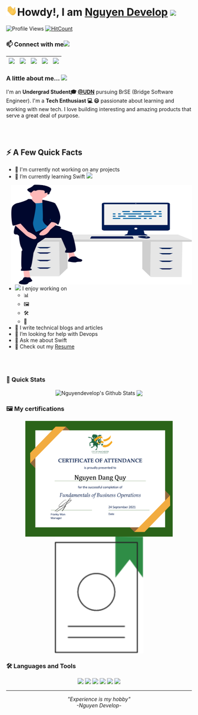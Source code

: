 <h1> <img src="https://raw.githubusercontent.com/ABSphreak/ABSphreak/master/gifs/Hi.gif" width="30px">Howdy!, I am <a href="https://github.com/nguyendevelop">Nguyen Develop</a> <img src="https://emojis.slackmojis.com/emojis/images/1531849430/4246/blob-sunglasses.gif?1531849430" width="30px"></h1>
</h1>

![Profile Views](https://komarev.com/ghpvc/?username=nguyendevelop)
[![HitCount](https://hits.dwyl.com/nguyendevelop/nguyendevelop.svg?style=flat-square)](http://hits.dwyl.com/nguyendevelop/nguyendevelop)


### 📫 Connect with me<img src="https://raw.githubusercontent.com/ShahriarShafin/ShahriarShafin/main/Assets/handshake.gif" height="32px">
 
<a href="https://www.linkedin.com/in/nguyendevelop/"><img src="https://cdn2.iconfinder.com/data/icons/social-media-2285/512/1_Linkedin_unofficial_colored_svg-128.png" width="40"></a>|<a href="https://twitter.com/nguyendevelop"><img src="https://cdn2.iconfinder.com/data/icons/social-media-2285/512/1_Twitter3_colored_svg-128.png" width="40"></a>|<a href="https://goo.gl/lyEq0T"><img src="https://cdn2.iconfinder.com/data/icons/social-media-2285/512/1_Youtube_colored_svg-128.png" width="40"></a>|<a href="https://www.facebook.com/nguyendevelop"><img src="https://cdn1.iconfinder.com/data/icons/social-media-2285/512/Colored_Facebook3_svg-128.png" width="40"></a>|<a href="mailto:nguyendevelop@hotmail.com"><img src="https://freepngimg.com/download/symbol/64785-icons-envelope-computer-mail-message-email.png" width="40"></a>|
|--|--|--|--|--|


### A little about me...  <img src="https://media.giphy.com/media/VgCDAzcKvsR6OM0uWg/giphy.gif" width="50"> 
I'm an **Undergrad Student🎓 [@UDN](https://www.udn.vn)** pursuing BrSE (Bridge Software Engineer). I'm a **Tech Enthusiast 💻 😃** passionate about learning and working with new tech. I love building interesting and amazing products that serve a great deal of purpose. <br/><br/>

<br>


## ⚡️ A Few Quick Facts

- 🔭 I'm currently not working on any projects
- 🌱 I’m currently learning Swift <img src="https://emojis.slackmojis.com/emojis/images/1450733280/232/java.png" width="30">
<img width="490" height="270" src="sss.svg" align=right>

- <img src="https://media.giphy.com/media/WUlplcMpOCEmTGBtBW/giphy.gif" width="30">  I enjoy working on
  - 📊 
  - 🖼 
  - 🛠 
  - 🤖 
- 📝 I write technical blogs and articles
- 🤔 I’m looking for help with Devops
- 💬 Ask me about Swift
- 📙 Check out my [Resume](https://github.com/nguyendevelop/nguyendevelop/blob/master/nguyendevelop.pdf)

<br>
<br>

### 🚀 Quick Stats
<p align="center">
<img align="center" src="https://github-readme-stats.vercel.app/api?username=nguyendevelop&show_icons=true&line_height=21" alt="Nguyendevelop's Github Stats" />
<img align="center" src="https://github-readme-stats.vercel.app/api/top-langs/?username=nguyendevelop&theme=default&line_height=27&layout=compact" />
</p>

 ### 🖼 My certifications
<p align="center">
   <img align="center" src="https://github.com/nguyendevelop/nguyendevelop.github.io/blob/master/images/certificate/img2.png" width=400">
   <tab><img align="center" src="https://github.com/nguyendevelop/nguyendevelop.github.io/blob/master/images/certificate.png" width=241"> 
</p>

 ### 🛠 Languages and Tools
 
<p align="center">
  <img src="https://raw.githubusercontent.com/ShahriarShafin/ShahriarShafin/main/Assets/html.gif" width="70">
  <img src="https://raw.githubusercontent.com/ShahriarShafin/ShahriarShafin/main/Assets/css.gif" width="70">
  <img src="https://raw.githubusercontent.com/ShahriarShafin/ShahriarShafin/main/Assets/js.webp" width="70">
  <img src="https://raw.githubusercontent.com/ShahriarShafin/ShahriarShafin/main/Assets/bootstrap.gif" width="70">
  <img src="https://raw.githubusercontent.com/ShahriarShafin/ShahriarShafin/main/Assets/github.webp" width="70">
  <img src="https://raw.githubusercontent.com/ShahriarShafin/ShahriarShafin/main/Assets/vscode.webp" width="70">
</p>

--- 

<p align="center">
   <i>
     "Experience is my hobby" <br>
                                         -Nguyen Develop-
  </i>
</p>   

